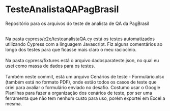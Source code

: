 # TesteAnalistaQAPagBrasil
Repositório para os arquivos do teste de analista de QA da PagBrasil</br></br>

Na pasta cypress/e2e/testeanalistaQA.cy está os testes automatizados utilizando Cypress com a linguagem Javascript. Fiz alguns comentários ao longo dos testes para que ficasse mais claro o meu raciocínio.</br></br>
Na pasta cypress/fixtures está o arquivo dadosparateste.json, no qual eu usei como massa de dados para os testes.</br></br>
Também neste commit, está um arquivo Cenários de teste - Formulário.xlsx (também está no formato PDF), onde estão todos os casos de teste que criei para avaliar o formulário enviado no desafio. Costumo usar o Google Planilhas para fazer a organização dos cenários de teste, por ser uma ferramenta que não tem nenhum custo para uso, porém exportei em Excel a mesma.

